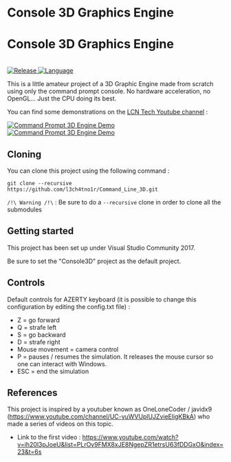 <p align="center">
  <h1>Console 3D Graphics Engine</h1>
</p>

<p align="center">
  <h1>Console 3D Graphics Engine</h1>
  <br>
  <a href="https://github.com/l3ch4tno1r/Command_Line_3D/releases">
    <img src="https://img.shields.io/github/v/release/l3ch4tno1r/Command_Line_3D" alt="Release">
  </a>
  <a href="https://github.com/l3ch4tno1r/Command_Line_3D">
    <img src="https://img.shields.io/github/languages/top/l3ch4tno1r/Command_Line_3D" alt="Language">
  </a>
</p>


This is a little amateur project of a 3D Graphic Engine made from scratch using only the command prompt console. No hardware acceleration, no OpenGL... Just the CPU doing its best.

You can find some demonstrations on the [LCN Tech Youtube channel](https://www.youtube.com/watch?v=P9vdiZ7gYO0) :

[![Command Prompt 3D Engine Demo](https://img.youtube.com/vi/P9vdiZ7gYO0/0.jpg)](https://www.youtube.com/playlist?list=PL0NNmrIQvIJHCW-YMVOoleqvXrl2RSmlE)
[![Command Prompt 3D Engine Demo](https://img.youtube.com/vi/6IabY2RJpZY/0.jpg)](https://www.youtube.com/playlist?list=PL0NNmrIQvIJHCW-YMVOoleqvXrl2RSmlE)
  
## Cloning

You can clone this project using the following command :

`git clone --recursive https://github.com/l3ch4tno1r/Command_Line_3D.git`

`/!\ Warning /!\` : Be sure to do a `--recursive` clone in order to clone all the submodules

## Getting started

This project has been set up under Visual Studio Community 2017.

Be sure to set the "Console3D" project as the default project.

## Controls
    
Default controls for AZERTY keyboard (it is possible to change this configuration by editing the config.txt file) :
  - Z = go forward
  - Q = strafe left
  - S = go backward
  - D = strafe right
  - Mouse movement = camera control
  - P = pauses / resumes the simulation. It releases the mouse cursor so one can interact with Windows.
  - ESC = end the simulation

## References

This project is inspired by a youtuber known as OneLoneCoder / javidx9 (https://www.youtube.com/channel/UC-yuWVUplUJZvieEligKBkA) who made a series of videos on this topic.
  - Link to the first video : https://www.youtube.com/watch?v=ih20l3pJoeU&list=PLrOv9FMX8xJE8NgepZR1etrsU63fDDGxO&index=23&t=6s
